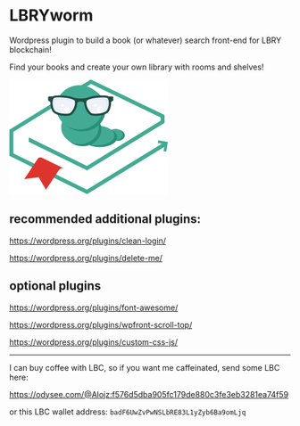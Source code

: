 # LBRYworm
Wordpress plugin to build a book (or whatever) search front-end for LBRY blockchain!

Find your books and create your own library with rooms and shelves!

![](https://github.com/alojzjakob/LBRYworm/blob/main/lbryworm/css/lbryworm-logo.png)

## recommended additional plugins:
https://wordpress.org/plugins/clean-login/

https://wordpress.org/plugins/delete-me/

## optional plugins

https://wordpress.org/plugins/font-awesome/

https://wordpress.org/plugins/wpfront-scroll-top/

https://wordpress.org/plugins/custom-css-js/

---

I can buy coffee with LBC, so if you want me caffeinated, send some LBC here:

https://odysee.com/@Alojz:f576d5dba905fc179de880c3fe3eb3281ea74f59

or this LBC wallet address: `badF6UwZvPwNSLbRE83L1yZyb6Ba9omLjq`
